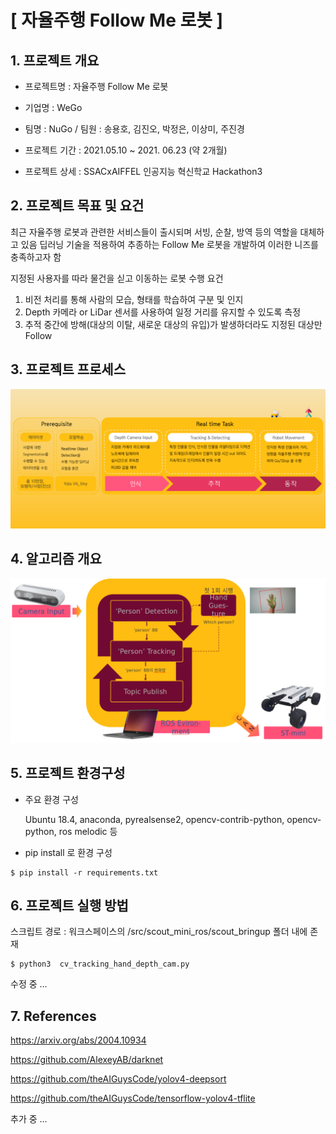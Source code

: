 # [ 자율주행 Follow Me 로봇 ]



## 1. 프로젝트 개요

- 프로젝트명 : 자율주행 Follow Me 로봇

- 기업명 : WeGo

- 팀명 : NuGo / 팀원 : 송용호, 김진오, 박정은, 이상미, 주진경

- 프로젝트 기간 : 2021.05.10 ~ 2021. 06.23 (약 2개월)
- 프로젝트 상세 : SSACxAIFFEL 인공지능 혁신학교 Hackathon3



## 2. 프로젝트 목표 및 요건

최근 자율주행 로봇과 관련한 서비스들이 출시되며 서빙, 순찰, 방역 등의 역할을 대체하고 있음
딥러닝 기술을 적용하여 추종하는 Follow Me 로봇을 개발하여 이러한 니즈를 충족하고자 함

지정된 사용자를 따라 물건을 싣고 이동하는 로봇
수행 요건

1. 비전 처리를 통해 사람의 모습, 형태를 학습하여 구분 및 인지
2. Depth 카메라 or LiDar 센서를 사용하여 일정 거리를 유지할 수 있도록 측정
3. 추적 중간에 방해(대상의 이탈, 새로운 대상의 유입)가 발생하더라도 지정된 대상만 Follow  



## 3. 프로젝트 프로세스

<img src="./images/image_02.png" alt="스크린샷, 2021-06-21 16-26-07" style="zoom:80%;" />



## 4. 알고리즘 개요

<img src="./images/image_01.png" alt="스크린샷, 2021-06-21 16-30-31" style="zoom:80%;" />



## 5. 프로젝트 환경구성

- 주요 환경 구성

  Ubuntu 18.4, anaconda, pyrealsense2, opencv-contrib-python, opencv-python, ros melodic 등

- pip install 로 환경 구성 

```
$ pip install -r requirements.txt  
```

  

## 6. 프로젝트 실행 방법

스크립트 경로 : 워크스페이스의 /src/scout_mini_ros/scout_bringup 폴더 내에 존재 

```
$ python3  cv_tracking_hand_depth_cam.py
```

수정 중 ...    



## 7. References 

https://arxiv.org/abs/2004.10934

https://github.com/AlexeyAB/darknet

https://github.com/theAIGuysCode/yolov4-deepsort

https://github.com/theAIGuysCode/tensorflow-yolov4-tflite

추가 중 ...     



